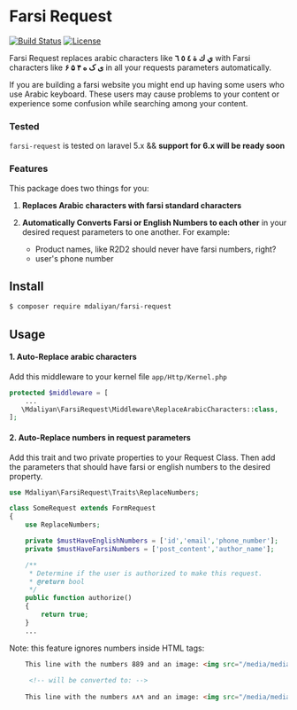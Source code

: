 # Farsi Request

[![Build Status](https://travis-ci.org/mdaliyan/farsi-request.svg?branch=master)](https://travis-ci.org/mdaliyan/farsi-request)
[![License](https://poser.pugx.org/mdaliyan/farsi-request/license)](https://packagist.org/packages/mdaliyan/farsi-request)

Farsi Request replaces arabic characters like **ي ك ة ٤ ٥ ٦** with Farsi
characters like **ی ک ه ۴ ۵ ۶** in all your requests parameters automatically.

If you are building a farsi website you might end up having some users 
who use Arabic keyboard. These users may cause problems to your content 
or experience some confusion while searching among your content. 

### Tested 
`farsi-request` is tested on laravel 5.x && __support for 6.x will be ready soon__

### Features
This package does two things for you:

1. __Replaces Arabic characters with farsi standard characters__

2. __Automatically Converts Farsi or English Numbers to each other__ in your desired 
request parameters to one another. For example:
    - Product names, like R2D2 should never have farsi numbers, right?
    - user's phone number

## Install

````bash
$ composer require mdaliyan/farsi-request
````

## Usage

#### 1. Auto-Replace arabic characters
Add this middleware to your kernel file `app/Http/Kernel.php`
````php
protected $middleware = [
    ...
   \Mdaliyan\FarsiRequest\Middleware\ReplaceArabicCharacters::class,
];
````

#### 2. Auto-Replace numbers in request parameters
Add this trait and two private properties to your Request Class. 
Then add the parameters that should have farsi or 
english numbers to the desired property. 
    
````php
use Mdaliyan\FarsiRequest\Traits\ReplaceNumbers;

class SomeRequest extends FormRequest
{
    use ReplaceNumbers;

    private $mustHaveEnglishNumbers = ['id','email','phone_number'];
    private $mustHaveFarsiNumbers = ['post_content','author_name'];

    /**
     * Determine if the user is authorized to make this request.
     * @return bool
     */
    public function authorize()
    {
        return true;
    }
    ...
````

Note: this feature ignores numbers inside HTML tags:

````html
    This line with the numbers 889 and an image: <img src="/media/media2.jpg">
    
     <!-- will be converted to: -->
    
    This line with the numbers ۸۸۹ and an image: <img src="/media/media2.jpg">
````
